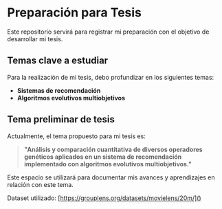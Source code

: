 # Preparación para Tesis

Este repositorio servirá para registrar mi preparación con el objetivo de desarrollar mi tesis.

## Temas clave a estudiar

Para la realización de mi tesis, debo profundizar en los siguientes temas:

- **Sistemas de recomendación**
- **Algoritmos evolutivos multiobjetivos**

## Tema preliminar de tesis

Actualmente, el tema propuesto para mi tesis es:

> **"Análisis y comparación cuantitativa de diversos operadores genéticos aplicados en un sistema de recomendación implementado con algoritmos evolutivos multiobjetivos."**

Este espacio se utilizará para documentar mis avances y aprendizajes en relación con este tema.

Dataset utilizado: [https://grouplens.org/datasets/movielens/20m/]()
